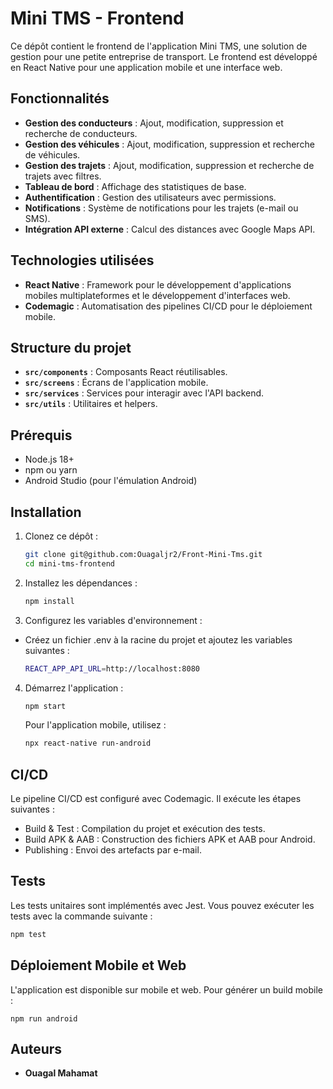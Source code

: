 
# Mini TMS - Frontend
Ce dépôt contient le frontend de l'application Mini TMS, une solution de gestion pour une petite entreprise de transport. Le frontend est développé en React Native pour une application mobile et une interface web.

## Fonctionnalités
- **Gestion des conducteurs** : Ajout, modification, suppression et recherche de conducteurs.
- **Gestion des véhicules** : Ajout, modification, suppression et recherche de véhicules.
- **Gestion des trajets** : Ajout, modification, suppression et recherche de trajets avec filtres.
- **Tableau de bord** : Affichage des statistiques de base.
- **Authentification** : Gestion des utilisateurs avec permissions.
- **Notifications** : Système de notifications pour les trajets (e-mail ou SMS).
- **Intégration API externe** : Calcul des distances avec Google Maps API.

## Technologies utilisées
- **React Native** : Framework pour le développement d'applications mobiles multiplateformes et le développement d'interfaces web.
- **Codemagic** : Automatisation des pipelines CI/CD pour le déploiement mobile.

## Structure du projet

- **`src/components`** : Composants React réutilisables.
- **`src/screens`** : Écrans de l'application mobile.
- **`src/services`** : Services pour interagir avec l'API backend.
- **`src/utils`** : Utilitaires et helpers.

## Prérequis

- Node.js 18+
- npm ou yarn
- Android Studio (pour l'émulation Android)

## Installation

1. Clonez ce dépôt :
   ```sh
   git clone git@github.com:Ouagaljr2/Front-Mini-Tms.git
   cd mini-tms-frontend
    ```
2.  Installez les dépendances :
    ```sh
    npm install
    ```
3.  Configurez les variables d'environnement :
-   Créez un fichier .env à la racine du projet et ajoutez les variables suivantes :
    ```sh
    REACT_APP_API_URL=http://localhost:8080
    ```
4.  Démarrez l'application :
    ```sh
    npm start
    ```
    Pour l'application mobile, utilisez :
    ```sh
    npx react-native run-android
    ```

##  CI/CD

Le pipeline CI/CD est configuré avec Codemagic. Il exécute les étapes suivantes :

-   Build & Test : Compilation du projet et exécution des tests.
-   Build APK & AAB : Construction des fichiers APK et AAB pour Android.
-   Publishing : Envoi des artefacts par e-mail.

##  Tests
Les tests unitaires sont implémentés avec Jest. Vous pouvez exécuter les tests avec la commande suivante :
```sh
npm test
```
##  Déploiement Mobile et Web
L'application est disponible sur mobile et web. Pour générer un build mobile :
```shS
npm run android
```
##  Auteurs
-   **Ouagal Mahamat**